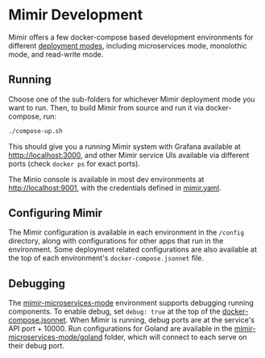 # Mimir Development

Mimir offers a few docker-compose based development environments for different [deployment modes][deployment-modes], including microservices mode, monolothic mode, and read-write mode.

## Running

Choose one of the sub-folders for whichever Mimir deployment mode you want to run. Then, to build Mimir from source and run it via docker-compose, run:

```bash
./compose-up.sh
```

This should give you a running Mimir system with Grafana available at [htttp://localhost:3000](http://localhost:3000), and other Mimir service UIs available via different ports (check `docker ps` for exact ports).

The Minio console is available in most dev environments at [http://localhost:9001](http://localhost:9001), with the credentials defined in [mimir.yaml][minio-creds].

## Configuring Mimir

The Mimir configuration is available in each environment in the `/config` directory, along with configurations for other apps that run in the environment. Some deployment related configurations are also available at the top of each environment's `docker-compose.jsonnet` file.

## Debugging

The [mimir-microservices-mode](/mimir-microservices-mode) environment supports debugging running components. To enable debug, set `debug: true` at the top of the [docker-compose.jsonnet](/mimir-microservices-mode/docker-compose.jsonnet). When Mimir is running, debug ports are at the service's API port + 10000. Run configurations for Goland are available in the [mimir-microservices-mode/goland](/mimir-microservices-mode/golang) folder, which will connect to each serve on their debug port.


[deployment-modes]: https://grafana.com/docs/mimir/latest/operators-guide/architecture/deployment-modes/
[minio-creds]: https://github.com/grafana/mimir/blob/2917f0865603870d402b579593a1f122b9407f02/development/mimir-microservices-mode/config/mimir.yaml#L63-L64